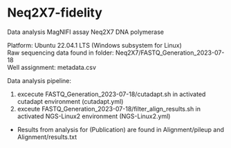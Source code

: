 # Neq2X7-fidelity
Data analysis MagNIFI assay Neq2X7 DNA polymerase

Platform: Ubuntu 22.04.1 LTS  (Windows subsystem for Linux)  
Raw sequencing data found in folder: Neq2X7/FASTQ_Generation_2023-07-18 <br>
Well assignment: metadata.csv

Data analysis pipeline:  
1. excecute FASTQ_Generation_2023-07-18/cutadapt.sh in activated cutadapt environment (cutadapt.yml)
2. exceute FASTQ_Generation_2023-07-18/filter_align_results.sh in activated NGS-Linux2 environment (NGS-Linux2.yml)

* Results from analysis for (Publication) are found in Alignment/pileup and Alignment/results.txt
